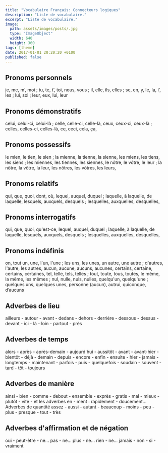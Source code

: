 ```yaml
---
title: "Vocabulaire Français: Connecteurs logiques"
description: "Liste de vocabulaire."
excerpt: "Liste de vocabulaire."
image:
  path: assets/images/posts/.jpg
  type: "ImageObject"
  width: 640
  height: 360
tags: [theme]
date: 2017-01-01 20:20:20 +0100
published: false
---
```


## Pronoms personnels

je, me, m’, moi ; tu, te, t’, toi, nous, vous ; il, elle, ils, elles ; se, en, y,
le, la, l’, les ; lui, soi ; leur, eux,
lui, leur

## Pronoms démonstratifs

celui, celui-ci, celui-là ; celle, celle-ci, celle-là,
ceux, ceux-ci, ceux-là ; celles, celles-ci, celles-là,
ce, ceci, cela, ça,

## Pronoms possessifs

le mien, le tien, le sien ; la mienne, la tienne, la sienne,
les miens, les tiens, les siens ; les miennes, les tiennes, les siennes,
le nôtre, le vôtre, le leur ; la nôtre, la vôtre, la leur,
les nôtres, les vôtres, les leurs,

## Pronoms relatifs

qui, que, quoi, dont, où,
lequel, auquel, duquel ; laquelle, à laquelle, de laquelle,
lesquels, auxquels, desquels ; lesquelles, auxquelles, desquelles,

## Pronoms interrogatifs

qui, que, quoi, qu'est-ce,
lequel, auquel, duquel ; laquelle, à laquelle, de laquelle,
lesquels, auxquels, desquels ; lesquelles, auxquelles, desquelles,


## Pronoms indéfinis

on, tout
un, une, l'un, l'une ; les uns, les unes,
un autre, une autre ; d'autres, l'autre, les autres,
aucun, aucune, aucuns, aucunes,
certains, certaine, certains, certaines,
tel, telle, tels, telles ; tout, toute, tous, toutes,
le même, la même, les mêmes ; nul, nulle, nuls, nulles,
quelqu'un, quelqu'une ; quelques uns, quelques unes,
personne (aucun), autrui, quiconque,
d’aucuns


## Adverbes de lieu

ailleurs - autour - avant - dedans - dehors - derrière - dessous - dessus - devant - ici - là - loin - partout - près


## Adverbes de temps

alors - après - après-demain - aujourd'hui - aussitôt - avant - avant-hier - bientôt - déjà - demain - depuis - encore - enfin - ensuite - hier - jamais - longtemps - maintenant - parfois - puis - quelquefois - soudain - souvent - tard - tôt - toujours


## Adverbes de manière
ainsi - bien - comme - debout - ensemble - exprès - gratis - mal - mieux - plutôt - vite - et les adverbes en - ment : rapidement - doucement...
Adverbes de quantité
assez - aussi - autant - beaucoup - moins - peu - plus - presque - tout - très


## Adverbes d'affirmation et de négation
oui - peut-être - ne... pas - ne... plus - ne... rien - ne... jamais - non - si - vraiment
